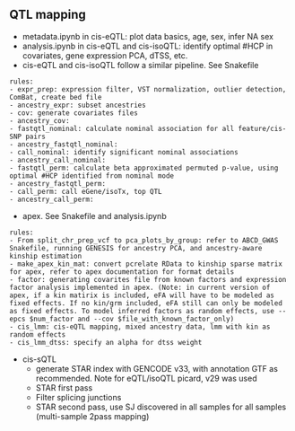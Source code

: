 ## QTL mapping 
- metadata.ipynb in cis-eQTL: plot data basics, age, sex, infer NA sex
- analysis.ipynb in cis-eQTL and cis-isoQTL: identify optimal #HCP in covariates, gene expression PCA, dTSS, etc.
- cis-eQTL and cis-isoQTL follow a similar pipeline. See Snakefile
```
rules:
- expr_prep: expression filter, VST normalization, outlier detection, ComBat, create bed file
- ancestry_expr: subset ancestries
- cov: generate covariates files
- ancestry_cov: 
- fastqtl_nominal: calculate nominal association for all feature/cis-SNP pairs
- ancestry_fastqtl_nominal: 
- call_nominal: identify significant nominal associations
- ancestry_call_nominal:
- fastqtl_perm: calculate beta approximated permuted p-value, using optimal #HCP identified from nominal mode
- ancestry_fastqtl_perm:
- call_perm: call eGene/isoTx, top QTL
- ancestry_call_perm:
```
- apex. See Snakefile and analysis.ipynb
```
rules:
- From split_chr_prep_vcf to pca_plots_by_group: refer to ABCD_GWAS Snakefile, running GENESIS for ancestry PCA, and ancestry-aware kinship estimation
- make_apex_kin_mat: convert pcrelate RData to kinship sparse matrix for apex, refer to apex documentation for format details
- factor: generating covarites file from known factors and expression factor analysis implemented in apex. (Note: in current version of apex, if a kin matirix is included, eFA will have to be modeled as fixed effects. If no kin/grm included, eFA still can only be modeled as fixed effects. To model inferred factors as random effects, use --epcs $num_factor and --cov $file_with_known_factor_only)
- cis_lmm: cis-eQTL mapping, mixed ancestry data, lmm with kin as random effects
- cis_lmm_dtss: specify an alpha for dtss weight
```
- cis-sQTL
    - generate STAR index with GENCODE v33, with annotation GTF as recommended. Note for eQTL/isoQTL picard, v29 was used
    - STAR first pass
    - Filter splicing junctions
    - STAR second pass, use SJ discovered in all samples for all samples (multi-sample 2pass mapping)
  